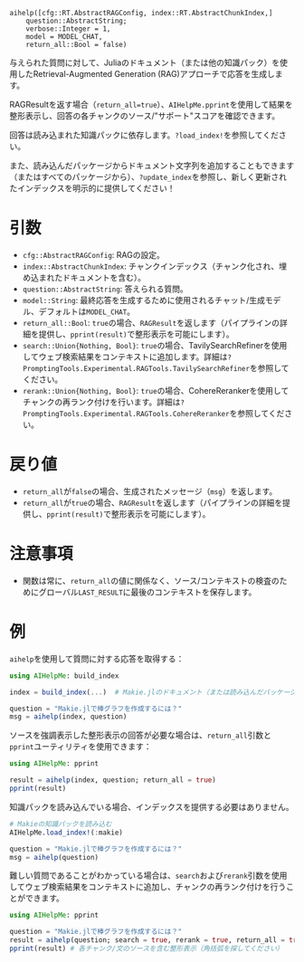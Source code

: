 ```
aihelp([cfg::RT.AbstractRAGConfig, index::RT.AbstractChunkIndex,]
    question::AbstractString;
    verbose::Integer = 1,
    model = MODEL_CHAT,
    return_all::Bool = false)
```

与えられた質問に対して、Juliaのドキュメント（または他の知識パック）を使用したRetrieval-Augmented Generation (RAG)アプローチで応答を生成します。

RAGResultを返す場合（`return_all=true`）、`AIHelpMe.pprint`を使用して結果を整形表示し、回答の各チャンクのソース/"サポート"スコアを確認できます。

回答は読み込まれた知識パックに依存します。`?load_index!`を参照してください。

また、読み込んだパッケージからドキュメント文字列を追加することもできます（またはすべてのパッケージから）、`?update_index`を参照し、新しく更新されたインデックスを明示的に提供してください！

# 引数

  * `cfg::AbstractRAGConfig`: RAGの設定。
  * `index::AbstractChunkIndex`: チャンクインデックス（チャンク化され、埋め込まれたドキュメントを含む）。
  * `question::AbstractString`: 答えられる質問。
  * `model::String`: 最終応答を生成するために使用されるチャット/生成モデル、デフォルトは`MODEL_CHAT`。
  * `return_all::Bool`: `true`の場合、`RAGResult`を返します（パイプラインの詳細を提供し、`pprint(result)`で整形表示を可能にします）。
  * `search::Union{Nothing, Bool}`: `true`の場合、TavilySearchRefinerを使用してウェブ検索結果をコンテキストに追加します。詳細は`?PromptingTools.Experimental.RAGTools.TavilySearchRefiner`を参照してください。
  * `rerank::Union{Nothing, Bool}`: `true`の場合、CohereRerankerを使用してチャンクの再ランク付けを行います。詳細は`?PromptingTools.Experimental.RAGTools.CohereReranker`を参照してください。

# 戻り値

  * `return_all`が`false`の場合、生成されたメッセージ（`msg`）を返します。
  * `return_all`が`true`の場合、`RAGResult`を返します（パイプラインの詳細を提供し、`pprint(result)`で整形表示を可能にします）。

# 注意事項

  * 関数は常に、`return_all`の値に関係なく、ソース/コンテキストの検査のためにグローバル`LAST_RESULT`に最後のコンテキストを保存します。

# 例

`aihelp`を使用して質問に対する応答を取得する：

```julia
using AIHelpMe: build_index

index = build_index(...)  # Makie.jlのドキュメント（または読み込んだパッケージ）を含むインデックスを作成します

question = "Makie.jlで棒グラフを作成するには？"
msg = aihelp(index, question)
```

ソースを強調表示した整形表示の回答が必要な場合は、`return_all`引数と`pprint`ユーティリティを使用できます：

```julia
using AIHelpMe: pprint

result = aihelp(index, question; return_all = true)
pprint(result)
```

知識パックを読み込んでいる場合、インデックスを提供する必要はありません。

```julia
# Makieの知識パックを読み込む
AIHelpMe.load_index!(:makie)

question = "Makie.jlで棒グラフを作成するには？"
msg = aihelp(question)
```

難しい質問であることがわかっている場合は、`search`および`rerank`引数を使用してウェブ検索結果をコンテキストに追加し、チャンクの再ランク付けを行うことができます。

```julia
using AIHelpMe: pprint

question = "Makie.jlで棒グラフを作成するには？"
result = aihelp(question; search = true, rerank = true, return_all = true)
pprint(result) # 各チャンク/文のソースを含む整形表示（角括弧を探してください）
```

